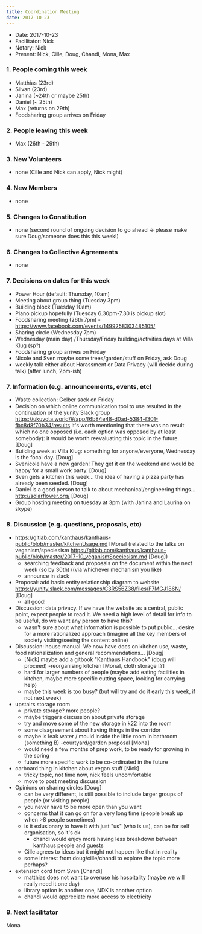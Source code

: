 ```yaml
---
title: Coordination Meeting
date: 2017-10-23
---
```

<!-- Hello facilitator/notary! Thank you for your services. Here is some advice for facilitating coordination meetings:
  - Notify people 10 minutes before the meeting starts. (Watching the clock is not super fun, people will be grateful if you do it for them.)
  - Start at 10:00 sharp, or earlier if everyone is there. (Waiting is time-wasting, be a time-saver!)
  - Go through the ordered points in order, even if nothing has changed. (They are arranged to try and get the most relevant information to most people.)
  - Feel welcome to moderate conversation if off-topic or too detailed. (Are listeners interested? Are speakers satisfied? Can you identify a sub-group?)
  - Try to finish the meeting before 11:00. (There is always more to talk about and it's important for people to know that CoMes don't take forever.)
  - Leave the room once the meeting has ended. (This sends a clear signal to everyone else that they can also leave and get on with their day.)
  - Have fun!
-->

- Date: 2017-10-23
- Facilitator: Nick
- Notary: Nick
- Present: Nick, Cille, Doug, Chandi, Mona, Max

### 1. People coming this week

- Matthias (23rd)
- Silvan (23rd)
- Janina (~24th or maybe 25th)
- Daniel (~ 25th)
- Max (returns on 29th)
- Foodsharing group arrives on Friday

### 2. People leaving this week

- Max (26th - 29th)

### 3. New Volunteers

- none (Cille and Nick can apply, Nick might)

### 4. New Members

- none

### 5. Changes to Constitution

- none (second round of ongoing decision to go ahead → please make sure Doug/someone does this this week!)

### 6. Changes to Collective Agreements

- none

### 7. Decisions on dates for this week

- Power Hour (default: Thursday, 10am)
- Meeting about group thing (Tuesday 3pm)
- Building block (Tuesday 10am)
- Piano pickup hopefully (Tuesday 6.30pm-7.30 is pickup slot)
- Foodsharing meeting (26th 7pm) - https://www.facebook.com/events/1499258303485105/
- Sharing circle (Wednesday 7pm)
- Wednesday (main day) /Thursday/Friday building/activities days at Villa Klug (sp?)
- Foodsharing group arrives on Friday
- Nicole and Sven maybe some trees/garden/stuff on Friday, ask Doug
- weekly talk either about Harassment or Data Privacy (will decide during talk) (after lunch, 2pm-ish)

### 7. Information (e.g. announcements, events, etc)

- Waste collection: Gelber sack on Friday
- Decision on which online communication tool to use resulted in the continuation of the yunity Slack group https://ukuvota.world/#/app/f6b84e48-d0ad-5384-f301-fbc8d8f70b34/results It's worth mentioning that there was no result which no one opposed (i.e. each option was opposed by at least somebody): it would be worth reevaluating this topic in the future. [Doug]
- Building week at Villa Klug: something for anyone/everyone, Wednesday is the focal day. [Doug]
- Svenicole have a new garden! They get it on the weekend and would be happy for a small work party. [Doug]
- Sven gets a kitchen this week... the idea of having a pizza party has already been seeded. [Doug]
- Daniel is a good person to talk to about mechanical/engineering things... http://solarflower.org/ [Doug]
- Group hosting meeting on tuesday at 3pm (with Janina and Laurina on skype)

### 8. Discussion (e.g. questions, proposals, etc)

- https://gitlab.com/kanthaus/kanthaus-public/blob/master/kitchenUsage.md \[Mona\] (related to the talks on veganism/speciesism https://gitlab.com/kanthaus/kanthaus-public/blob/master/2017-10_veganismSpeciesism.md [Doug]) 
    - searching feedback and proposals on the document within the next week (so by 30th) ((via whichever mechanism you like)
    - announce in slack
- Proposal: add basic entity relationship diagram to website https://yunity.slack.com/messages/C3RS56Z38/files/F7MGJ186N/ [Doug] 
    - all good!
- Discussion: data privacy. If we have the website as a central, public point, expect people to read it. We need a high level of detail for info to be useful, do we want any person to have this? 
    - wasn't sure about what information is possible to put public... desire for a more rationalized approach (imagine all the key members of society visiting/seeing the content online)
- Discussion: house manual. We now have docs on kitchen use, waste, food rationalization and general recommendations... [Doug] 
    - [Nick] maybe add a gitbook "Kanthaus Handbook" (doug will proceed) -reorganising kitchen [Mona], cloth storage [?]
    - hard for larger numbers of people (maybe add eating facilities in kitchen, maybe more specific cutting space, looking for carrying help)
    - maybe this week is too busy? (but will try and do it early this week, if not next week)
- upstairs storage room 
    - private storage? more people?
    - maybe triggers discussion about private storage
    - try and move some of the new storage in k22 into the room
    - some disagreement about having things in the corridor
    - maybe is leak water / mould inside the little room in bathroom (something B) -courtyard/garden proposal [Mona]
    - would need a few months of prep work, to be ready for growing in the spring
    - future more specific work to be co-ordinated in the future
- carboard thing in kitchen about vegan stuff [Nick] 
    - tricky topic, not time now, nick feels uncomfortable
    - move to post meeting discussion
- Opinions on sharing circles [Doug] 
    - can be very different, is still possible to include larger groups of people (or visiting people)
    - you never have to be more open than you want
    - concerns that it can go on for a very long time (people break up when >8 people sometimes)
    - is it exlusionary to have it with just "us" (who is us), can be for self organisation, so it's ok 
        - chandi would enjoy more having less breakdown between kanthaus people and guests
    - Cille agrees to ideas but it might not happen like that in reality
    - some interest from doug/cille/chandi to explore the topic more perhaps?
- extension cord from Sven [Chandi] 
    - matthias does not want to overuse his hospitality (maybe we will really need it one day)
    - library option is another one, NDK is another option
    - chandi would appreciate more access to electricity

### 9. Next facilitator

Mona